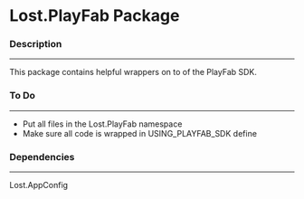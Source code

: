 # Lost.PlayFab Package

### Description
----------------
This package contains helpful wrappers on to of the PlayFab SDK.

### To Do
----------
* Put all files in the Lost.PlayFab namespace
* Make sure all code is wrapped in USING_PLAYFAB_SDK define

### Dependencies
-----------------
Lost.AppConfig
